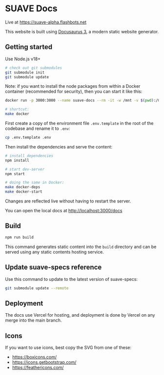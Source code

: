# SUAVE Docs

Live at https://suave-alpha.flashbots.net

This website is built using [Docusaurus 3](https://docusaurus.io/docs), a modern static website generator.

## Getting started

Use Node.js v18+

```bash
# check out git submodules
git submodule init
git submodule update
```

Note: if you want to install the node packages from within a Docker container (recommended for security), then you can start it like this:

```bash
docker run -p 3000:3000 --name suave-docs --rm -it -w /mnt -v $(pwd):/mnt node:20 /bin/bash

# shortcut:
make docker
```

First create a copy of the environment file `.env.template` in the root of the codebase and rename it to `.env`:

```bash
cp .env.template .env
```

Then install the dependencies and serve the content:

```bash
# install dependencies
npm install

# start dev-server
npm start

# doing the same in Docker:
make docker-deps
make docker-start
```

Changes are reflected live without having to restart the server.

You can open the local docs at [http://localhost:3000/docs](http://localhost:3000/docs)

## Build

```bash
npm run build
```

This command generates static content into the `build` directory and can be served using any static contents hosting service.

## Update suave-specs reference

Use this command to update to the latest version of suave-specs:

```bash
git submodule update --remote
```

## Deployment

The docs use Vercel for hosting, and deployment is done by Vercel on any merge into the main branch.

## Icons

If you want to use icons, best copy the SVG from one of these:

- https://boxicons.com/
- https://icons.getbootstrap.com/
- https://feathericons.com/
